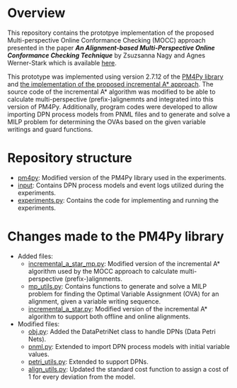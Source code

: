 # Overview
This repository contains the prototpye implementation of the proposed Multi-perspective Online Conformance Checking (MOCC) approach presented in the paper __*An Alignment-based Multi-Perspective Online Conformance Checking Technique*__ by Zsuzsanna Nagy and Agnes Werner-Stark which is available [here](https://acta.uni-obuda.hu/Nagy_Werner-Stark_122.pdf).

This prototype was implemented using version 2.7.12 of the [PM4Py library](https://github.com/process-intelligence-solutions/pm4py) and [the implementation of the proposed incremental A* approach](https://github.com/fit-daniel-schuster/online_process_monitoring_using_incremental_state-space_expansion_an_exact_algorithm). The source code of the incremental A* algorithm was modified to be able to calculate multi-perspective (prefix-)alignemnts and integrated into this version of PM4Py. Additionally, program codes were developed to allow importing DPN process models from PNML files and to generate and solve a MILP problem for determining the OVAs based on the given variable writings and guard functions.

# Repository structure
- [pm4py](pm4py): Modified version of the PM4Py library used in the experiments.
- [input](input): Contains DPN process models and event logs utilized during the experiments.
- [experiments.py](experiments.py): Contains the code for implementing and running the experiments.

# Changes made to the PM4Py library
- Added files:
  - [incremental_a_star_mp.py](pm4py/algo/conformance/alignments/petri_net/variants/incremental_a_star_mp.py): Modified version of the incremental A* algorithm used by the MOCC approach to calculate multi-perspective (prefix-)alignments.
  - [mp_utils.py](pm4py/algo/conformance/alignments/petri_net/utils/mp_utils.py): Contains functions to generate and solve a MILP problem for finding the Optimal Variable Assignment (OVA) for an alignment, given a variable writing sequence.
  - [incremental_a_star.py](pm4py/algo/conformance/alignments/petri_net/variants/incremental_a_star.py): Modified version of the incremental A* algorithm to support both offline and online alignments.
- Modified files:
  - [obj.py](pm4py/objects/petri_net/obj.py): Added the DataPetriNet class to handle DPNs (Data Petri Nets).
  - [pnml.py](pm4py/objects/petri_net/importer/variants/pnml.py): Extended to import DPN process models with initial variable values.
  - [petri_utils.py](pm4py/objects/petri_net/utils/petri_utils.py): Extended to support DPNs.
  - [align_utils.py](pm4py/objects/petri_net/utils/align_utils.py): Updated the standard cost function to assign a cost of 1 for every deviation from the model.
